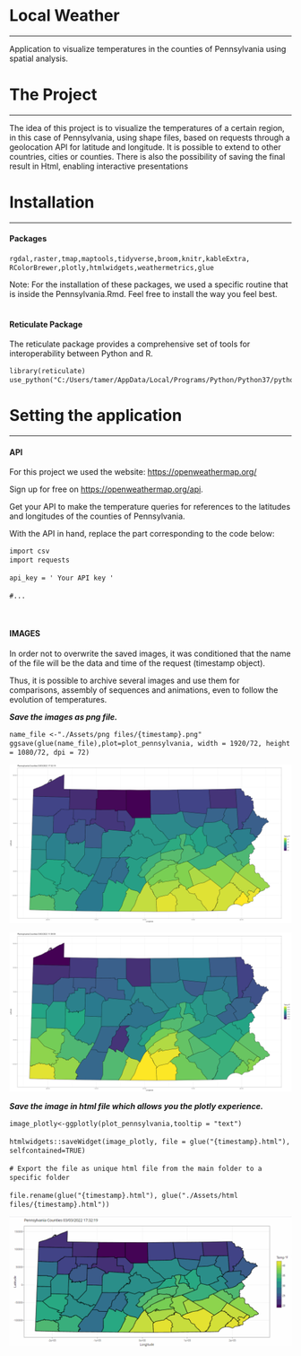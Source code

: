 
# Local Weather
***
Application to visualize temperatures in the counties of Pennsylvania using spatial analysis.

# The Project
***
The idea of this project is to visualize the temperatures of a certain region, in this case of Pennsylvania, using shape files, based on requests through a geolocation API for latitude and longitude.
It is possible to extend to other countries, cities or counties.
There is also the possibility of saving the final result in Html, enabling interactive presentations

# Installation
***

#### Packages

```{note}
rgdal,raster,tmap,maptools,tidyverse,broom,knitr,kableExtra,
RColorBrewer,plotly,htmlwidgets,weathermetrics,glue
```  
Note: For the installation of these packages, we used a specific routine that is inside the Pennsylvania.Rmd. Feel free to install the way you feel best. <br /><br />

#### Reticulate Package

The reticulate package provides a comprehensive set of tools for interoperability between Python and R.

```{note}
library(reticulate)
use_python("C:/Users/tamer/AppData/Local/Programs/Python/Python37/python.exe")
```

# Setting the application
***
#### API

For this project we used the website: https://openweathermap.org/

Sign up for free on https://openweathermap.org/api.

Get your API to make the temperature queries for references to the latitudes and longitudes of the counties of Pennsylvania.

With the API in hand, replace the part corresponding to the code below:

```{note}
import csv
import requests

api_key = ' Your API key '

#...
```
<br>

#### IMAGES

In order not to overwrite the saved images, it was conditioned that the name of the file will be the data and time of the request (timestamp object).

Thus, it is possible to archive several images and use them for comparisons, assembly of sequences and animations, even to follow the evolution of temperatures.

***Save the images as png file.***
```{note}
name_file <-"./Assets/png files/{timestamp}.png"
ggsave(glue(name_file),plot=plot_pennsylvania, width = 1920/72, height = 1080/72, dpi = 72)
```
![Temperature in Pennsylvania counties](example_fig.png)

![alt text](https://github.com/Tam-Leal/Local-Weather/blob/d37ab2ed6540dd921c86e65c4b1f1df3eea5ba41/Assets/png_files/03_02_2022%2011_38_52.png?raw=true)



***Save the image in html file which allows you the plotly experience.***
```{note}
image_plotly<-ggplotly(plot_pennsylvania,tooltip = "text")

htmlwidgets::saveWidget(image_plotly, file = glue("{timestamp}.html"), selfcontained=TRUE) 

# Export the file as unique html file from the main folder to a specific folder

file.rename(glue("{timestamp}.html"), glue("./Assets/html files/{timestamp}.html"))
```
![Plotly Experience](example_gif.gif)


